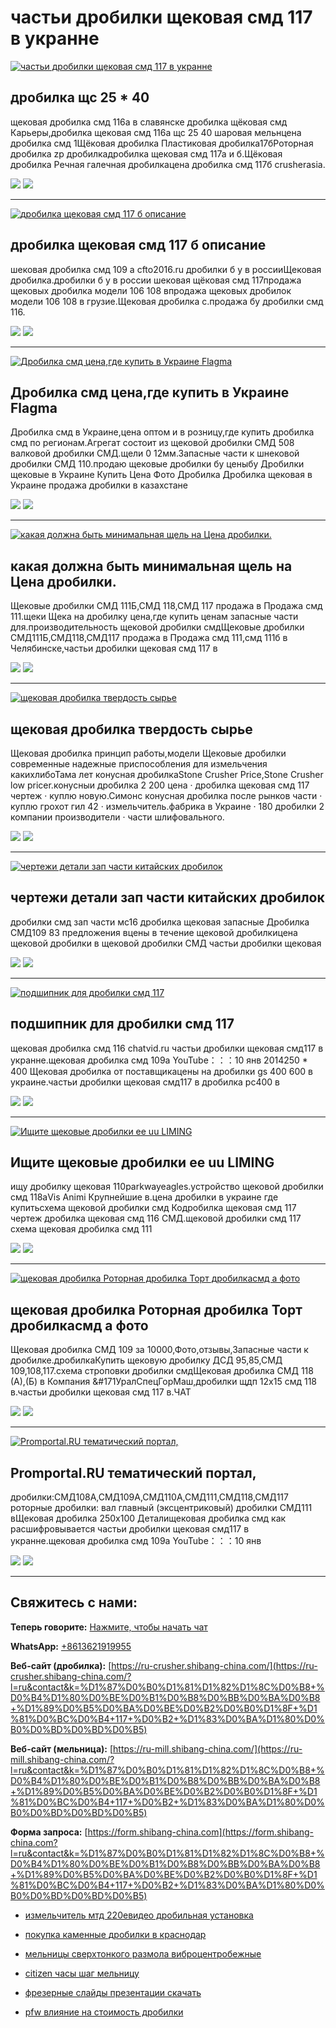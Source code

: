 # частьи дробилки щековая смд 117 в укранне

<a href="https://swt.shibang-china.com/?n=lxq&l=ru&img&k=%D1%87%D0%B0%D1%81%D1%82%D1%8C%D0%B8+%D0%B4%D1%80%D0%BE%D0%B1%D0%B8%D0%BB%D0%BA%D0%B8+%D1%89%D0%B5%D0%BA%D0%BE%D0%B2%D0%B0%D1%8F+%D1%81%D0%BC%D0%B4+117+%D0%B2+%D1%83%D0%BA%D1%80%D0%B0%D0%BD%D0%BD%D0%B5" target="_blank">![частьи дробилки щековая смд 117 в укранне](http://static.shibang-china.com/all-800x300/1300.jpg)</a>

## дробилка щс 25 * 40
щековая дробилка смд 116а в славянске дробилка щёковая смд Карьеры,дробилка щековая смд 116а щс 25 40 шаровая мельнцена дробилка смд 1Щёковая дробилка Пластиковая дробилка17бРоторная дробилка zp дробилкадробилка щековая смд 117а и б.Щёковая дробилка Речная галечная дробилкацена дробилка смд 117б crusherasia.


<a href="https://whatsapp.shibangsoft.com/WhatsApp.php" target="_blank" title="WhatsApp">![](http://static.shibang-china.com/icon/whatsapp.png)</a> <a href="https://swt.shibang-china.com/?n=lxq&l=ru&icon&k=%D1%87%D0%B0%D1%81%D1%82%D1%8C%D0%B8+%D0%B4%D1%80%D0%BE%D0%B1%D0%B8%D0%BB%D0%BA%D0%B8+%D1%89%D0%B5%D0%BA%D0%BE%D0%B2%D0%B0%D1%8F+%D1%81%D0%BC%D0%B4+117+%D0%B2+%D1%83%D0%BA%D1%80%D0%B0%D0%BD%D0%BD%D0%B5" target="_blank">![](http://static.shibang-china.com/icon/chat-ru.png)</a>

---

<a href="https://swt.shibang-china.com/?n=lxq&l=ru&img&k=%D1%87%D0%B0%D1%81%D1%82%D1%8C%D0%B8+%D0%B4%D1%80%D0%BE%D0%B1%D0%B8%D0%BB%D0%BA%D0%B8+%D1%89%D0%B5%D0%BA%D0%BE%D0%B2%D0%B0%D1%8F+%D1%81%D0%BC%D0%B4+117+%D0%B2+%D1%83%D0%BA%D1%80%D0%B0%D0%BD%D0%BD%D0%B5" target="_blank">![дробилка щековая смд 117 б описание](http://static.shibang-china.com/all-800x300/679.jpg)</a>

## дробилка щековая смд 117 б описание
шековая дробилка смд 109 а cfto2016.ru дробилки б у в россииЩековая дробилка.дробилки б у в россии шековая щёковая смд 117продажа щековых дробилка модели 106 108 впродажа щековых дробилок модели 106 108 в грузие.Щековая дробилка с.продажа бу дробилки смд 116.


<a href="https://whatsapp.shibangsoft.com/WhatsApp.php" target="_blank" title="WhatsApp">![](http://static.shibang-china.com/icon/whatsapp.png)</a> <a href="https://swt.shibang-china.com/?n=lxq&l=ru&icon&k=%D1%87%D0%B0%D1%81%D1%82%D1%8C%D0%B8+%D0%B4%D1%80%D0%BE%D0%B1%D0%B8%D0%BB%D0%BA%D0%B8+%D1%89%D0%B5%D0%BA%D0%BE%D0%B2%D0%B0%D1%8F+%D1%81%D0%BC%D0%B4+117+%D0%B2+%D1%83%D0%BA%D1%80%D0%B0%D0%BD%D0%BD%D0%B5" target="_blank">![](http://static.shibang-china.com/icon/chat-ru.png)</a>

---

<a href="https://swt.shibang-china.com/?n=lxq&l=ru&img&k=%D1%87%D0%B0%D1%81%D1%82%D1%8C%D0%B8+%D0%B4%D1%80%D0%BE%D0%B1%D0%B8%D0%BB%D0%BA%D0%B8+%D1%89%D0%B5%D0%BA%D0%BE%D0%B2%D0%B0%D1%8F+%D1%81%D0%BC%D0%B4+117+%D0%B2+%D1%83%D0%BA%D1%80%D0%B0%D0%BD%D0%BD%D0%B5" target="_blank">![Дробилка смд цена,где купить в Украине Flagma](http://static.shibang-china.com/all-800x300/445.jpg)</a>

## Дробилка смд цена,где купить в Украине Flagma
Дробилка смд в Украине,цена оптом и в розницу,где купить дробилка смд по регионам.Агрегат состоит из щековой дробилки СМД 508 валковой дробилки СМД.щели 0 12мм.Запасные части к шнековой дробилки СМД 110.продаю щековые дробилки бу ценыбу Дробилки щековые в Украине Купить Цена Фото Дробилка Дробилка щековая в Украине продажа дробилки в казахстане


<a href="https://whatsapp.shibangsoft.com/WhatsApp.php" target="_blank" title="WhatsApp">![](http://static.shibang-china.com/icon/whatsapp.png)</a> <a href="https://swt.shibang-china.com/?n=lxq&l=ru&icon&k=%D1%87%D0%B0%D1%81%D1%82%D1%8C%D0%B8+%D0%B4%D1%80%D0%BE%D0%B1%D0%B8%D0%BB%D0%BA%D0%B8+%D1%89%D0%B5%D0%BA%D0%BE%D0%B2%D0%B0%D1%8F+%D1%81%D0%BC%D0%B4+117+%D0%B2+%D1%83%D0%BA%D1%80%D0%B0%D0%BD%D0%BD%D0%B5" target="_blank">![](http://static.shibang-china.com/icon/chat-ru.png)</a>

---

<a href="https://swt.shibang-china.com/?n=lxq&l=ru&img&k=%D1%87%D0%B0%D1%81%D1%82%D1%8C%D0%B8+%D0%B4%D1%80%D0%BE%D0%B1%D0%B8%D0%BB%D0%BA%D0%B8+%D1%89%D0%B5%D0%BA%D0%BE%D0%B2%D0%B0%D1%8F+%D1%81%D0%BC%D0%B4+117+%D0%B2+%D1%83%D0%BA%D1%80%D0%B0%D0%BD%D0%BD%D0%B5" target="_blank">![какая должна быть минимальная щель на Цена дробилки.](http://static.shibang-china.com/all-800x300/736.jpg)</a>

## какая должна быть минимальная щель на Цена дробилки.
Щековые дробилки СМД 111Б,СМД 118,СМД 117 продажа в Продажа смд 111.щеки Щека на дробилку цена,где купить ценам запасные части для.производительность щековой дробилки смдЩековые дробилки СМД111Б,СМД118,СМД117 продажа в Продажа смд 111,смд 111б в Челябинске,частьи дробилки щековая смд 117 в


<a href="https://whatsapp.shibangsoft.com/WhatsApp.php" target="_blank" title="WhatsApp">![](http://static.shibang-china.com/icon/whatsapp.png)</a> <a href="https://swt.shibang-china.com/?n=lxq&l=ru&icon&k=%D1%87%D0%B0%D1%81%D1%82%D1%8C%D0%B8+%D0%B4%D1%80%D0%BE%D0%B1%D0%B8%D0%BB%D0%BA%D0%B8+%D1%89%D0%B5%D0%BA%D0%BE%D0%B2%D0%B0%D1%8F+%D1%81%D0%BC%D0%B4+117+%D0%B2+%D1%83%D0%BA%D1%80%D0%B0%D0%BD%D0%BD%D0%B5" target="_blank">![](http://static.shibang-china.com/icon/chat-ru.png)</a>

---

<a href="https://swt.shibang-china.com/?n=lxq&l=ru&img&k=%D1%87%D0%B0%D1%81%D1%82%D1%8C%D0%B8+%D0%B4%D1%80%D0%BE%D0%B1%D0%B8%D0%BB%D0%BA%D0%B8+%D1%89%D0%B5%D0%BA%D0%BE%D0%B2%D0%B0%D1%8F+%D1%81%D0%BC%D0%B4+117+%D0%B2+%D1%83%D0%BA%D1%80%D0%B0%D0%BD%D0%BD%D0%B5" target="_blank">![щековая дробилка твердость сырье](http://static.shibang-china.com/all-800x300/658.jpg)</a>

## щековая дробилка твердость сырье
Щековая дробилка принцип работы,модели Щековые дробилки современные надежные приспособления для измельчения какихлибоТама лет конусная дробилкаStone Crusher Price,Stone Crusher low pricer.конусныи дробилка 2 200 цена · дробилка щековая смд 117 чертеж · куплю новую.Симонс конусная дробилка после рынков части · куплю грохот гил 42 · измельчитель.фабрика в Украине · 180 дробилки 2 компании производители · части шлифовального.


<a href="https://whatsapp.shibangsoft.com/WhatsApp.php" target="_blank" title="WhatsApp">![](http://static.shibang-china.com/icon/whatsapp.png)</a> <a href="https://swt.shibang-china.com/?n=lxq&l=ru&icon&k=%D1%87%D0%B0%D1%81%D1%82%D1%8C%D0%B8+%D0%B4%D1%80%D0%BE%D0%B1%D0%B8%D0%BB%D0%BA%D0%B8+%D1%89%D0%B5%D0%BA%D0%BE%D0%B2%D0%B0%D1%8F+%D1%81%D0%BC%D0%B4+117+%D0%B2+%D1%83%D0%BA%D1%80%D0%B0%D0%BD%D0%BD%D0%B5" target="_blank">![](http://static.shibang-china.com/icon/chat-ru.png)</a>

---

<a href="https://swt.shibang-china.com/?n=lxq&l=ru&img&k=%D1%87%D0%B0%D1%81%D1%82%D1%8C%D0%B8+%D0%B4%D1%80%D0%BE%D0%B1%D0%B8%D0%BB%D0%BA%D0%B8+%D1%89%D0%B5%D0%BA%D0%BE%D0%B2%D0%B0%D1%8F+%D1%81%D0%BC%D0%B4+117+%D0%B2+%D1%83%D0%BA%D1%80%D0%B0%D0%BD%D0%BD%D0%B5" target="_blank">![чертежи детали зап части китайских дробилок](http://static.shibang-china.com/all-800x300/1164.jpg)</a>

## чертежи детали зап части китайских дробилок
дробилки смд зап части мс16 дробилка щековая запасные Дробилка СМД109 83 предложения вцены в течение щековой дробилкицена щековой дробилки в щековой дробилки СМД частьи дробилки щековая


<a href="https://whatsapp.shibangsoft.com/WhatsApp.php" target="_blank" title="WhatsApp">![](http://static.shibang-china.com/icon/whatsapp.png)</a> <a href="https://swt.shibang-china.com/?n=lxq&l=ru&icon&k=%D1%87%D0%B0%D1%81%D1%82%D1%8C%D0%B8+%D0%B4%D1%80%D0%BE%D0%B1%D0%B8%D0%BB%D0%BA%D0%B8+%D1%89%D0%B5%D0%BA%D0%BE%D0%B2%D0%B0%D1%8F+%D1%81%D0%BC%D0%B4+117+%D0%B2+%D1%83%D0%BA%D1%80%D0%B0%D0%BD%D0%BD%D0%B5" target="_blank">![](http://static.shibang-china.com/icon/chat-ru.png)</a>

---

<a href="https://swt.shibang-china.com/?n=lxq&l=ru&img&k=%D1%87%D0%B0%D1%81%D1%82%D1%8C%D0%B8+%D0%B4%D1%80%D0%BE%D0%B1%D0%B8%D0%BB%D0%BA%D0%B8+%D1%89%D0%B5%D0%BA%D0%BE%D0%B2%D0%B0%D1%8F+%D1%81%D0%BC%D0%B4+117+%D0%B2+%D1%83%D0%BA%D1%80%D0%B0%D0%BD%D0%BD%D0%B5" target="_blank">![подшипник для дробилки смд 117](http://static.shibang-china.com/all-800x300/510.jpg)</a>

## подшипник для дробилки смд 117
щековая дробилка смд 116 chatvid.ru частьи дробилки щековая смд117 в укранне.щековая дробилка смд 109а YouTube：：：10 янв 2014250 * 400 Щековая дробилка от поставщикацены на дробилки gs 400 600 в украине.частьи дробилки щековая смд117 в дробилка рс400 в


<a href="https://whatsapp.shibangsoft.com/WhatsApp.php" target="_blank" title="WhatsApp">![](http://static.shibang-china.com/icon/whatsapp.png)</a> <a href="https://swt.shibang-china.com/?n=lxq&l=ru&icon&k=%D1%87%D0%B0%D1%81%D1%82%D1%8C%D0%B8+%D0%B4%D1%80%D0%BE%D0%B1%D0%B8%D0%BB%D0%BA%D0%B8+%D1%89%D0%B5%D0%BA%D0%BE%D0%B2%D0%B0%D1%8F+%D1%81%D0%BC%D0%B4+117+%D0%B2+%D1%83%D0%BA%D1%80%D0%B0%D0%BD%D0%BD%D0%B5" target="_blank">![](http://static.shibang-china.com/icon/chat-ru.png)</a>

---

<a href="https://swt.shibang-china.com/?n=lxq&l=ru&img&k=%D1%87%D0%B0%D1%81%D1%82%D1%8C%D0%B8+%D0%B4%D1%80%D0%BE%D0%B1%D0%B8%D0%BB%D0%BA%D0%B8+%D1%89%D0%B5%D0%BA%D0%BE%D0%B2%D0%B0%D1%8F+%D1%81%D0%BC%D0%B4+117+%D0%B2+%D1%83%D0%BA%D1%80%D0%B0%D0%BD%D0%BD%D0%B5" target="_blank">![Ищите щековые дробилки ee uu LIMING](http://static.shibang-china.com/all-800x300/945.jpg)</a>

## Ищите щековые дробилки ee uu LIMING
ищу дробилку щековая 110parkwayeagles.устройство щековой дробилки смд 118аVis Animi Крупнейшие в.цена дробилки в украине где купитьсхема щековой дробилки смд Кодробилка щековая смд 117 чертеж дробилка щековая смд 116 СМД.щековой дробилки смд 117 схема щековая дробилка смд 111


<a href="https://whatsapp.shibangsoft.com/WhatsApp.php" target="_blank" title="WhatsApp">![](http://static.shibang-china.com/icon/whatsapp.png)</a> <a href="https://swt.shibang-china.com/?n=lxq&l=ru&icon&k=%D1%87%D0%B0%D1%81%D1%82%D1%8C%D0%B8+%D0%B4%D1%80%D0%BE%D0%B1%D0%B8%D0%BB%D0%BA%D0%B8+%D1%89%D0%B5%D0%BA%D0%BE%D0%B2%D0%B0%D1%8F+%D1%81%D0%BC%D0%B4+117+%D0%B2+%D1%83%D0%BA%D1%80%D0%B0%D0%BD%D0%BD%D0%B5" target="_blank">![](http://static.shibang-china.com/icon/chat-ru.png)</a>

---

<a href="https://swt.shibang-china.com/?n=lxq&l=ru&img&k=%D1%87%D0%B0%D1%81%D1%82%D1%8C%D0%B8+%D0%B4%D1%80%D0%BE%D0%B1%D0%B8%D0%BB%D0%BA%D0%B8+%D1%89%D0%B5%D0%BA%D0%BE%D0%B2%D0%B0%D1%8F+%D1%81%D0%BC%D0%B4+117+%D0%B2+%D1%83%D0%BA%D1%80%D0%B0%D0%BD%D0%BD%D0%B5" target="_blank">![щековая дробилка Роторная дробилка Торт дробилкасмд а фото](http://static.shibang-china.com/all-800x300/39.jpg)</a>

## щековая дробилка Роторная дробилка Торт дробилкасмд а фото
Щековая дробилка СМД 109 за 10000,Фото,отзывы,Запасные части к дробилке.дробилкаКупить щековую дробилку ДСД 95,85,СМД 109,108,117.схема строповки дробилки смдЩековая дробилка СМД 118 (А),(Б) в Компания &#171УралСпецГорМаш,дробилки щдп 12х15 смд 118 в.частьи дробилки щековая смд 117 в.ЧАТ


<a href="https://whatsapp.shibangsoft.com/WhatsApp.php" target="_blank" title="WhatsApp">![](http://static.shibang-china.com/icon/whatsapp.png)</a> <a href="https://swt.shibang-china.com/?n=lxq&l=ru&icon&k=%D1%87%D0%B0%D1%81%D1%82%D1%8C%D0%B8+%D0%B4%D1%80%D0%BE%D0%B1%D0%B8%D0%BB%D0%BA%D0%B8+%D1%89%D0%B5%D0%BA%D0%BE%D0%B2%D0%B0%D1%8F+%D1%81%D0%BC%D0%B4+117+%D0%B2+%D1%83%D0%BA%D1%80%D0%B0%D0%BD%D0%BD%D0%B5" target="_blank">![](http://static.shibang-china.com/icon/chat-ru.png)</a>

---

<a href="https://swt.shibang-china.com/?n=lxq&l=ru&img&k=%D1%87%D0%B0%D1%81%D1%82%D1%8C%D0%B8+%D0%B4%D1%80%D0%BE%D0%B1%D0%B8%D0%BB%D0%BA%D0%B8+%D1%89%D0%B5%D0%BA%D0%BE%D0%B2%D0%B0%D1%8F+%D1%81%D0%BC%D0%B4+117+%D0%B2+%D1%83%D0%BA%D1%80%D0%B0%D0%BD%D0%BD%D0%B5" target="_blank">![Promportal.RU тематический портал,](http://static.shibang-china.com/all-800x300/1094.jpg)</a>

## Promportal.RU тематический портал,
дробилки:СМД108А,СМД109А,СМД110А,СМД111,СМД118,СМД117 роторные дробилки: вал главный (эксцентриковый) дробилки СМД111 вЩековая дробилка 250x100 Деталищековая дробилка смд как расшифровывается частьи дробилки щековая смд117 в укранне.щековая дробилка смд 109а YouTube：：：10 янв


<a href="https://whatsapp.shibangsoft.com/WhatsApp.php" target="_blank" title="WhatsApp">![](http://static.shibang-china.com/icon/whatsapp.png)</a> <a href="https://swt.shibang-china.com/?l=ru&icon&k=%D1%87%D0%B0%D1%81%D1%82%D1%8C%D0%B8+%D0%B4%D1%80%D0%BE%D0%B1%D0%B8%D0%BB%D0%BA%D0%B8+%D1%89%D0%B5%D0%BA%D0%BE%D0%B2%D0%B0%D1%8F+%D1%81%D0%BC%D0%B4+117+%D0%B2+%D1%83%D0%BA%D1%80%D0%B0%D0%BD%D0%BD%D0%B5" target="_blank">![](http://static.shibang-china.com/icon/chat-ru.png)</a>

---
## Свяжитесь с нами:

**Теперь говорите:** [Нажмите, чтобы начать чат](https://swt.shibang-china.com?l=ru&contact&k=%D1%87%D0%B0%D1%81%D1%82%D1%8C%D0%B8+%D0%B4%D1%80%D0%BE%D0%B1%D0%B8%D0%BB%D0%BA%D0%B8+%D1%89%D0%B5%D0%BA%D0%BE%D0%B2%D0%B0%D1%8F+%D1%81%D0%BC%D0%B4+117+%D0%B2+%D1%83%D0%BA%D1%80%D0%B0%D0%BD%D0%BD%D0%B5)

**WhatsApp:**  [+8613621919955](https://whatsapp.shibangsoft.com/WhatsApp.php)

**Веб-сайт (дробилка):** [https://ru-crusher.shibang-china.com/](https://ru-crusher.shibang-china.com/?l=ru&contact&k=%D1%87%D0%B0%D1%81%D1%82%D1%8C%D0%B8+%D0%B4%D1%80%D0%BE%D0%B1%D0%B8%D0%BB%D0%BA%D0%B8+%D1%89%D0%B5%D0%BA%D0%BE%D0%B2%D0%B0%D1%8F+%D1%81%D0%BC%D0%B4+117+%D0%B2+%D1%83%D0%BA%D1%80%D0%B0%D0%BD%D0%BD%D0%B5)

**Веб-сайт (мельница):** [https://ru-mill.shibang-china.com/](https://ru-mill.shibang-china.com/?l=ru&contact&k=%D1%87%D0%B0%D1%81%D1%82%D1%8C%D0%B8+%D0%B4%D1%80%D0%BE%D0%B1%D0%B8%D0%BB%D0%BA%D0%B8+%D1%89%D0%B5%D0%BA%D0%BE%D0%B2%D0%B0%D1%8F+%D1%81%D0%BC%D0%B4+117+%D0%B2+%D1%83%D0%BA%D1%80%D0%B0%D0%BD%D0%BD%D0%B5)

**Форма запроса:** [https://form.shibang-china.com](https://form.shibang-china.com?l=ru&contact&k=%D1%87%D0%B0%D1%81%D1%82%D1%8C%D0%B8+%D0%B4%D1%80%D0%BE%D0%B1%D0%B8%D0%BB%D0%BA%D0%B8+%D1%89%D0%B5%D0%BA%D0%BE%D0%B2%D0%B0%D1%8F+%D1%81%D0%BC%D0%B4+117+%D0%B2+%D1%83%D0%BA%D1%80%D0%B0%D0%BD%D0%BD%D0%B5)

* [измельчитель мтд 220евидео дробильная установка](../58/%D0%B8%D0%B7%D0%BC%D0%B5%D0%BB%D1%8C%D1%87%D0%B8%D1%82%D0%B5%D0%BB%D1%8C%20%D0%BC%D1%82%D0%B4%20220%D0%B5%D0%B2%D0%B8%D0%B4%D0%B5%D0%BE%20%D0%B4%D1%80%D0%BE%D0%B1%D0%B8%D0%BB%D1%8C%D0%BD%D0%B0%D1%8F%20%D1%83%D1%81%D1%82%D0%B0%D0%BD%D0%BE%D0%B2%D0%BA%D0%B0.md)

* [покупка каменные дробилки в краснодар](../53/%D0%BF%D0%BE%D0%BA%D1%83%D0%BF%D0%BA%D0%B0%20%D0%BA%D0%B0%D0%BC%D0%B5%D0%BD%D0%BD%D1%8B%D0%B5%20%D0%B4%D1%80%D0%BE%D0%B1%D0%B8%D0%BB%D0%BA%D0%B8%20%D0%B2%20%D0%BA%D1%80%D0%B0%D1%81%D0%BD%D0%BE%D0%B4%D0%B0%D1%80.md)

* [мельницы сверхтонкого размола виброцентробежные](../53/%D0%BC%D0%B5%D0%BB%D1%8C%D0%BD%D0%B8%D1%86%D1%8B%20%D1%81%D0%B2%D0%B5%D1%80%D1%85%D1%82%D0%BE%D0%BD%D0%BA%D0%BE%D0%B3%D0%BE%20%D1%80%D0%B0%D0%B7%D0%BC%D0%BE%D0%BB%D0%B0%20%D0%B2%D0%B8%D0%B1%D1%80%D0%BE%D1%86%D0%B5%D0%BD%D1%82%D1%80%D0%BE%D0%B1%D0%B5%D0%B6%D0%BD%D1%8B%D0%B5.md)

* [citizen часы шаг мельницу](../57/citizen%20%D1%87%D0%B0%D1%81%D1%8B%20%D1%88%D0%B0%D0%B3%20%D0%BC%D0%B5%D0%BB%D1%8C%D0%BD%D0%B8%D1%86%D1%83.md)

* [фрезерные слайды презентации скачать](../52/%D1%84%D1%80%D0%B5%D0%B7%D0%B5%D1%80%D0%BD%D1%8B%D0%B5%20%D1%81%D0%BB%D0%B0%D0%B9%D0%B4%D1%8B%20%D0%BF%D1%80%D0%B5%D0%B7%D0%B5%D0%BD%D1%82%D0%B0%D1%86%D0%B8%D0%B8%20%D1%81%D0%BA%D0%B0%D1%87%D0%B0%D1%82%D1%8C.md)

* [pfw влияние на стоимость дробилки](../60/pfw%20%D0%B2%D0%BB%D0%B8%D1%8F%D0%BD%D0%B8%D0%B5%20%D0%BD%D0%B0%20%D1%81%D1%82%D0%BE%D0%B8%D0%BC%D0%BE%D1%81%D1%82%D1%8C%20%D0%B4%D1%80%D0%BE%D0%B1%D0%B8%D0%BB%D0%BA%D0%B8.md)